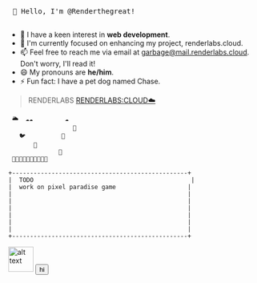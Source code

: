  <kbd> <br> 👋 Hello, I'm @Renderthegreat! <br> </kbd>

- 👀 I have a keen interest in **web development**.
- 🌱 I'm currently focused on enhancing my project, renderlabs.cloud.
- 📫 Feel free to reach me via email at garbage@mail.renderlabs.cloud. Don't worry, I'll read it!
- 😄 My pronouns are **he/him**.
- ⚡ Fun fact: I have a pet dog named Chase.


> RENDERLABS
> [RENDERLABS:CLOUD☁️](https://renderlabs.cloud)
>
```
 🌥️  ☁️☁️         ☁️  
                  🎈  
   🐦          🦜
       🎈
              🎈
 🌳🌲🌳🌲🌳🌲🌳🌲🌳🌲
```
```
+-------------------------------------------------+
|  TODO                                            |
|  work on pixel paradise game                    |
|                                                 |
|                                                 |
|                                                 |
|                                                 |
|                                                 |
|                                                 |
+-------------------------------------------------+
```


<img src="https://renderlabs.cloud/new.png" alt="alt text" width="50" height="50"/>
<button>hi</button>

